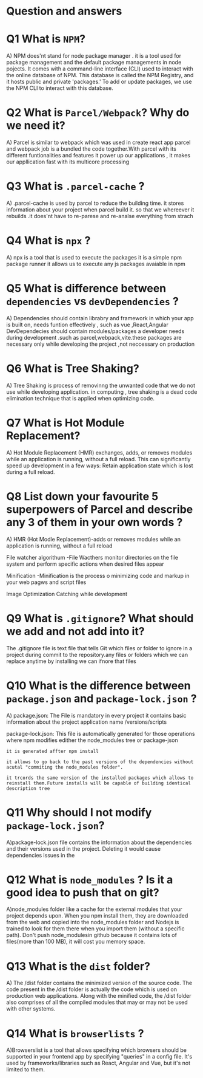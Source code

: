  
 # Question and answers

 # Q1 What is `NPM`?
A) NPM does'nt stand for node package manager . it is a tool used for package management and the default package managements in node pojects. It comes with a command-line interface (CLI) used to interact with the online database of NPM. This database is called the NPM Registry, and it hosts public and private 'packages.' To add or update packages, we use the NPM CLI to interact with this database.


# Q2  What is `Parcel/Webpack`? Why do we need it?
A) Parcel is similar to webpack which was used in create react app 
parcel and webpack job is a bundled the code together.With parcel with its different funtionalities and features it power up our applications , it makes our appllication fast with its multicore processing

# Q3 What is `.parcel-cache` ?
A) .parcel-cache is used by parcel to  reduce the building time. it stores information about your project when parcel build it. so that we whereever it rebuilds .it does'nt have to re-parese and re-analse everything from strach 

# Q4 What is `npx` ?
A) npx is a tool that is used to execute the packages it is a simple npm package runner it allows us to execute any js packages avaiable in npm

# Q5 What is difference between `dependencies` vs `devDependencies` ?
A) Dependencies should contain librabry and framework  in which your app is built on, needs funtion effectively , such as vue ,React,Angular 
DevDependecies should contain modules/packages a developer needs during development .such as parcel,webpack,vite.these packages are necessary only while developing the project ,not neccessary on production

# Q6 What is Tree Shaking?
A) Tree Shaking is process of  removinng the unwanted code that we do not use while developing application. in computing , tree shaking is a dead code elimination technique that is applied when optimizing code.

# Q7 What is Hot Module Replacement?
A) Hot Module Replacement (HMR) exchanges, adds, or removes modules while an application is running, without a full reload. This can significantly speed up development in a few ways: Retain application state which is lost during a full reload.

# Q8 List down your favourite 5 superpowers of Parcel and describe any 3 of them in your own words ?
A) HMR (Hot Modle Replacement)-adds or removes modules while an application is running, without a full reload

File watcher algorithum -File Wacthers monitor directories on the file system and perform specific actions when desired files appear

Minification -Minification is the process o minimizing code and markup in your web pagws and script files

Image Optimization
Catching while development

# Q9  What is `.gitignore`? What should we add and not add into it?
The .gitignore file is text file that tells Git which files or folder to ignore in a project during commit to the repository.any files or folders which we can replace anytime by installing we can ifnore that files


# Q10 What is the difference between `package.json` and `package-lock.json` ?
A) package.json:
    The File is mandatory in every project 
    it contains basic information about the project
    application name /versions/scripts

  package-lock.json:
    This file is automatically generated for those operations where npm modifies edither the node_modules tree or package-json
    
    it is generated affter npm install

    it allows to go back to the past versions of the dependencies without acutal "commiting the node_modules folder".

    it trcords the same version of the installed packages which allows to reinstall them.Future installs will be capable of building identical description tree

# Q11 Why should I not modify `package-lock.json`?
A)package-lock.json file contains the information about the dependencies and their versions used in the project. Deleting it would cause dependencies issues in the

# Q12 What is `node_modules` ? Is it a good idea to push that on git?
A)node_modules folder like a cache for the external modules that your project depends upon. When you npm install them, they are downloaded from the web and copied into the node_modules folder and Nodejs is trained to look for them there when you import them (without a specific path). Don't push node_modulesin github because it contains lots of files(more than 100 MB), it will cost you memory space.

# Q13 What is the `dist` folder?

A) The /dist folder contains the minimized version of the source code. The code present in the /dist folder is actually the code which is used on production web applications. Along with the minified code, the /dist folder also comprises of all the compiled modules that may or may not be used with other systems.

# Q14 What is `browserlists` ?
A)Browserslist is a tool that allows specifying which browsers should be supported in your frontend app by specifying "queries" in a config file. It's used by frameworks/libraries such as React, Angular and Vue, but it's not limited to them.